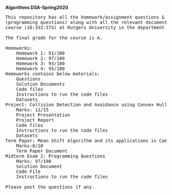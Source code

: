<b>Algorithms DSA-Spring2020</b>
<pre>
This repository has all the homework/assignment questions & solutions, project, term paper and midterm exam 2 
(programming questions) along with all the relevant documentation for the course of Data Structures and Algorithms 
course (16:332:573) at Rutgers University in the department of Electrical and Computer Engineering. 

The final grade for the course is A.

Homeworks:
	Homework 1: 91/100
	Homework 2: 97/100
	Homework 3: 93/100
	Homework 4: 95/100
Homeworks contains below materials:
	Questions
	Solution Documents
	Code files
	Instructions to run the code files
	Datasets
Project: Collision Detection and Avoidance using Convex Hull Algorithms
	Marks: 12/15
	Project Presentation
	Project Report
	Code files
	Instructions to run the code files
	Datasets
Term Paper: Mean Shift Algorithm and its applications in Computer Vision
	Marks:8/10
	Term Paper Document
Midterm Exam 2: Programming Questions
	Marks: 97/100
	Solution Document
	Code File
	Instructions to run the code files
	
Please post the questions if any.
</pre>
